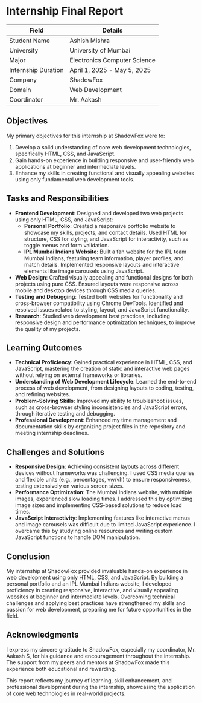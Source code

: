 # Internship Final Report

| Field                 | Details                     |
|-----------------------|-----------------------------|
| Student Name          | Ashish Mishra               |
| University            | University of Mumbai        |
| Major                 | Electronics Computer Science|
| Internship Duration   | April 1, 2025 - May 5, 2025 |
| Company               | ShadowFox                   |
| Domain                | Web Development             |
| Coordinator           | Mr. Aakash                  |  

## Objectives
My primary objectives for this internship at ShadowFox were to:
1. Develop a solid understanding of core web development technologies, specifically HTML, CSS, and JavaScript.
2. Gain hands-on experience in building responsive and user-friendly web applications at beginner and intermediate levels.
3. Enhance my skills in creating functional and visually appealing websites using only fundamental web development tools.

## Tasks and Responsibilities
- **Frontend Development**: Designed and developed two web projects using only HTML, CSS, and JavaScript:
  - **Personal Portfolio**: Created a responsive portfolio website to showcase my skills, projects, and contact details. Used HTML for structure, CSS for styling, and JavaScript for interactivity, such as toggle menus and form validation.
  - **IPL Mumbai Indians Website**: Built a fan website for the IPL team Mumbai Indians, featuring team information, player profiles, and match details. Implemented responsive layouts and interactive elements like image carousels using JavaScript.
- **Web Design**: Crafted visually appealing and functional designs for both projects using pure CSS. Ensured layouts were responsive across mobile and desktop devices through CSS media queries.
- **Testing and Debugging**: Tested both websites for functionality and cross-browser compatibility using Chrome DevTools. Identified and resolved issues related to styling, layout, and JavaScript functionality.
- **Research**: Studied web development best practices, including responsive design and performance optimization techniques, to improve the quality of my projects.

## Learning Outcomes
- **Technical Proficiency**: Gained practical experience in HTML, CSS, and JavaScript, mastering the creation of static and interactive web pages without relying on external frameworks or libraries.
- **Understanding of Web Development Lifecycle**: Learned the end-to-end process of web development, from designing layouts to coding, testing, and refining websites.
- **Problem-Solving Skills**: Improved my ability to troubleshoot issues, such as cross-browser styling inconsistencies and JavaScript errors, through iterative testing and debugging.
- **Professional Development**: Enhanced my time management and documentation skills by organizing project files in the repository and meeting internship deadlines.

## Challenges and Solutions
- **Responsive Design**: Achieving consistent layouts across different devices without frameworks was challenging. I used CSS media queries and flexible units (e.g., percentages, vw/vh) to ensure responsiveness, testing extensively on various screen sizes.
- **Performance Optimization**: The Mumbai Indians website, with multiple images, experienced slow loading times. I addressed this by optimizing image sizes and implementing CSS-based solutions to reduce load times.
- **JavaScript Interactivity**: Implementing features like interactive menus and image carousels was difficult due to limited JavaScript experience. I overcame this by studying online resources and writing custom JavaScript functions to handle DOM manipulation.

## Conclusion
My internship at ShadowFox provided invaluable hands-on experience in web development using only HTML, CSS, and JavaScript. By building a personal portfolio and an IPL Mumbai Indians website, I developed proficiency in creating responsive, interactive, and visually appealing websites at beginner and intermediate levels. Overcoming technical challenges and applying best practices have strengthened my skills and passion for web development, preparing me for future opportunities in the field.

## Acknowledgments
I express my sincere gratitude to ShadowFox, especially my coordinator, Mr. Aakash S, for his guidance and encouragement throughout the internship. The support from my peers and mentors at ShadowFox made this experience both educational and rewarding.

This report reflects my journey of learning, skill enhancement, and professional development during the internship, showcasing the application of core web technologies in real-world projects.
